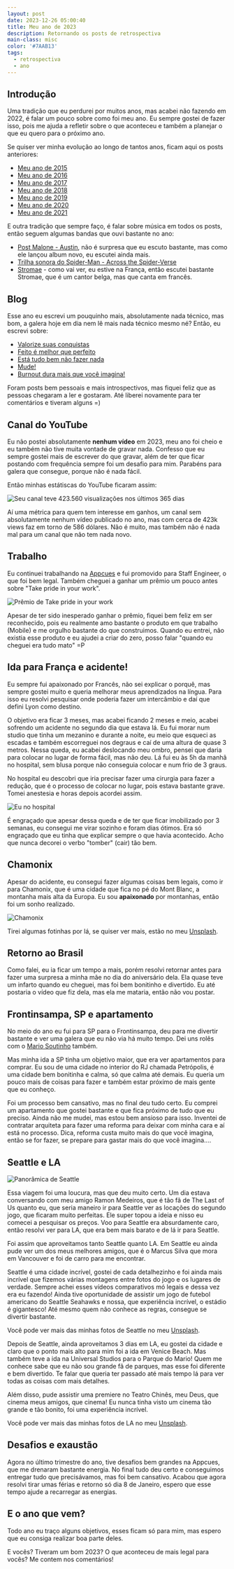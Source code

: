 ```yaml
---
layout: post
date: 2023-12-26 05:00:40
title: Meu ano de 2023
description: Retornando os posts de retrospectiva
main-class: misc
color: '#7AAB13'
tags:
  - retrospectiva
  - ano
---
```


## Introdução

Uma tradição que eu perdurei por muitos anos, mas acabei não fazendo em 2022, é falar um pouco sobre como foi meu ano. Eu sempre gostei de fazer isso, pois me ajuda a refletir sobre o que aconteceu e também a planejar o que eu quero para o próximo ano.

Se quiser ver minha evolução ao longo de tantos anos, ficam aqui os posts anteriores:

- [Meu ano de 2015](https://willianjusten.com.br/meu-ano-de-2015/)
- [Meu ano de 2016](https://willianjusten.com.br/meu-ano-de-2016/)
- [Meu ano de 2017](https://willianjusten.com.br/meu-ano-de-2017/)
- [Meu ano de 2018](https://willianjusten.com.br/meu-ano-de-2018/)
- [Meu ano de 2019](https://willianjusten.com.br/meu-ano-de-2019/)
- [Meu ano de 2020](https://willianjusten.com.br/meu-ano-de-2020/)
- [Meu ano de 2021](https://willianjusten.com.br/meu-ano-de-2020/)

E outra tradição que sempre faço, é falar sobre música em todos os posts, então seguem algumas bandas que ouvi bastante no ano:

- [Post Malone - Austin](https://open.spotify.com/album/1F9LY06gadScF4g3g3BrDC?si=t0tBCVupSfi49SH3CSKWMg), não é surpresa que eu escuto bastante, mas como ele lançou album novo, eu escutei ainda mais.
- [Trilha sonora do Spider-Man - Across the Spider-Verse](https://open.spotify.com/album/4ocB97o3gdrIYyIwYSSwVy?si=hqDjBTkkQY6vjoKC1MQw8Q)
- [Stromae](https://open.spotify.com/artist/5j4HeCoUlzhfWtjAfM1acR?si=CDQclAX9Qu64SSmLOoxW0Q) - como vai ver, eu estive na França, então escutei bastante Stromae, que é um cantor belga, mas que canta em francês.

## Blog

Esse ano eu escrevi um pouquinho mais, absolutamente nada técnico, mas bom, a galera hoje em dia nem lê mais nada técnico mesmo né? Então, eu escrevi sobre:

- [Valorize suas conquistas](https://willianjusten.com.br/valorize-suas-conquistas)
- [Feito é melhor que perfeito](https://willianjusten.com.br/feito-e-melhor-que-perfeito)
- [Está tudo bem não fazer nada](https://willianjusten.com.br/esta-tudo-bem-nao-fazer-nada)
- [Mude!](https://willianjusten.com.br/mude)
- [Burnout dura mais que você imagina!](https://willianjusten.com.br/burnout-e-o-tempo)

Foram posts bem pessoais e mais introspectivos, mas fiquei feliz que as pessoas chegaram a ler e gostaram. Até liberei novamente para ter comentários e tiveram alguns =)

## Canal do YouTube

Eu não postei absolutamente **nenhum vídeo** em 2023, meu ano foi cheio e eu também não tive muita vontade de gravar nada. Confesso que eu sempre gostei mais de escrever do que gravar, além de ter que ficar postando com frequência sempre foi um desafio para mim. Parabéns para galera que consegue, porque não é nada fácil.

Então minhas estátiscas do YouTube ficaram assim:

![Seu canal teve 423.560 visualizações nos últimos 365 dias](/assets/img/youtube-2023.png)

Aí uma métrica para quem tem interesse em ganhos, um canal sem absolutamente nenhum vídeo publicado no ano, mas com cerca de 423k views faz em torno de 586 dólares. Não é muito, mas também não é nada mal para um canal que não tem nada novo.

## Trabalho

Eu continuei trabalhando na [Appcues](https://appcues.com/mobile) e fui promovido para Staff Engineer, o que foi bem legal. Também cheguei a ganhar um prêmio um pouco antes sobre "Take pride in your work".

![Prêmio de Take pride in your work](/assets/img/premio.jpeg)

Apesar de ter sido inesperado ganhar o prêmio, fiquei bem feliz em ser reconhecido, pois eu realmente amo bastante o produto em que trabalho (Mobile) e me orgulho bastante do que construimos. Quando eu entrei, não existia esse produto e eu ajudei a criar do zero, posso falar "quando eu cheguei era tudo mato" =P

## Ida para França e acidente!

Eu sempre fui apaixonado por Francês, não sei explicar o porquê, mas sempre gostei muito e queria melhorar meus aprendizados na língua. Para isso eu resolvi pesquisar onde poderia fazer um intercâmbio e daí que defini Lyon como destino.

O objetivo era ficar 3 meses, mas acabei ficando 2 meses e meio, acabei sofrendo um acidente no segundo dia que estava lá. Eu fui morar num studio que tinha um mezanino e durante a noite, eu meio que esqueci as escadas e também escorreguei nos degraus e caí de uma altura de quase 3 metros. Nessa queda, eu acabei deslocando meu ombro, pensei que daria para colocar no lugar de forma fácil, mas não deu. Lá fui eu às 5h da manhã no hospital, sem blusa porque não conseguia colocar e num frio de 3 graus.

No hospital eu descobri que iria precisar fazer uma cirurgia para fazer a redução, que é o processo de colocar no lugar, pois estava bastante grave. Tomei anestesia e horas depois acordei assim.

![Eu no hospital](/assets/img/ombro.jpeg)

É engraçado que apesar dessa queda e de ter que ficar imobilizado por 3 semanas, eu consegui me virar sozinho e foram dias ótimos. Era só engraçado que eu tinha que explicar sempre o que havia acontecido. Acho que nunca decorei o verbo "tomber" (cair) tão bem.

## Chamonix

Apesar do acidente, eu consegui fazer algumas coisas bem legais, como ir para Chamonix, que é uma cidade que fica no pé do Mont Blanc, a montanha mais alta da Europa. Eu sou **apaixonado** por montanhas, então foi um sonho realizado.

![Chamonix](/assets/img/chamonix.jpg)

Tirei algumas fotinhas por lá, se quiser ver mais, estão no meu [Unsplash](https://unsplash.com/collections/lXqD_F-DDVw/my-adventures-in-chamonix).

## Retorno ao Brasil

Como falei, eu ia ficar um tempo a mais, porém resolvi retornar antes para fazer uma surpresa a minha mãe no dia do aniversário dela. Ela quase teve um infarto quando eu cheguei, mas foi bem bonitinho e divertido. Eu até postaria o vídeo que fiz dela, mas ela me mataria, então não vou postar.

## Frontinsampa, SP e apartamento

No meio do ano eu fui para SP para o Frontinsampa, deu para me divertir bastante e ver uma galera que eu não via há muito tempo. Dei uns rolês com o [Mario Soutinho](https://www.youtube.com/@DevSoutinho) também.

Mas minha ida a SP tinha um objetivo maior, que era ver apartamentos para comprar. Eu sou de uma cidade no interior do RJ chamada Petrópolis, é uma cidade bem bonitinha e calma, só que calma até demais. Eu queria um pouco mais de coisas para fazer e também estar próximo de mais gente que eu conheço.

Foi um processo bem cansativo, mas no final deu tudo certo. Eu comprei um apartamento que gostei bastante e que fica próximo de tudo que eu preciso. Ainda não me mudei, mas estou bem ansioso para isso. Inventei de contratar arquiteta para fazer uma reforma para deixar com minha cara e aí está no processo. Dica, reforma custa muito mais do que você imagina, então se for fazer, se prepare para gastar mais do que você imagina....

## Seattle e LA

![Panorâmica de Seattle](/assets/img/seattle.jpg)

Essa viagem foi uma loucura, mas que deu muito certo. Um dia estava conversando com meu amigo Ramon Medeiros, que é tão fã de The Last of Us quanto eu, que seria maneiro ir para Seattle ver as locações do segundo jogo, que ficaram muito perfeitas. Ele super topou a ideia e nisso eu comecei a pesquisar os preços. Voo para Seattle era absurdamente caro, então resolvi ver para LA, que era bem mais barato e de lá ir para Seattle.

Foi assim que aproveitamos tanto Seattle quanto LA. Em Seattle eu ainda pude ver um dos meus melhores amigos, que é o Marcus Silva que mora em Vancouver e foi de carro para me encontrar.

Seattle é uma cidade incrível, gostei de cada detalhezinho e foi ainda mais incrível que fizemos várias montagens entre fotos do jogo e os lugares de verdade. Sempre achei esses vídeos comparativos mó legais e dessa vez era eu fazendo! Ainda tive oportunidade de assistir um jogo de futebol americano do Seattle Seahawks e nossa, que experiência incrível, o estádio é gigantesco! Até mesmo quem não conhece as regras, consegue se divertir bastante.

Você pode ver mais das minhas fotos de Seattle no meu [Unsplash](https://unsplash.com/collections/-TIivX5Mug8/my-adventures-in-seattle).

Depois de Seattle, ainda aproveitamos 3 dias em LA, eu gostei da cidade e claro que o ponto mais alto para mim foi a ida em Venice Beach. Mas também teve a ida na Universal Studios para o Parque do Mario! Quem me conhece sabe que eu não sou grande fã de parques, mas esse foi diferente e bem divertido. Te falar que queria ter passado até mais tempo lá para ver todas as coisas com mais detalhes.

Além disso, pude assistir uma premiere no Teatro Chinês, meu Deus, que cinema meus amigos, que cinema! Eu nunca tinha visto um cinema tão grande e tão bonito, foi uma experiência incrível.

Você pode ver mais das minhas fotos de LA no meu [Unsplash](https://unsplash.com/collections/50RZQWP5DSo/my-adventures-in-la).

## Desafios e exaustão

Agora no último trimestre do ano, tive desafios bem grandes na Appcues, que me drenaram bastante energia. No final tudo deu certo e conseguimos entregar tudo que precisávamos, mas foi bem cansativo. Acabou que agora resolvi tirar umas férias e retorno só dia 8 de Janeiro, espero que esse tempo ajude a recarregar as energias.

## E o ano que vem?

Todo ano eu traço alguns objetivos, esses ficam só para mim, mas espero que eu consiga realizar boa parte deles.

E vocês? Tiveram um bom 2023? O que aconteceu de mais legal para vocês? Me contem nos comentários!
